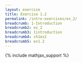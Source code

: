 ```yaml
---
layout: exercise
title: Exercise 1.2
permalink: /intro-exercises/ex_2/
breadcrumb: 1-Introduction
breadcrumb2: ex_2
breadcrumb3: 1introduction
breadcrumb4: ch1ex2
breadcrumb5: ex1.2
---
```


{% include mathjax_support %}




